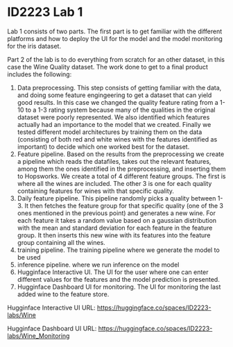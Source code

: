 # ID2223 Lab 1

Lab 1 consists of two parts. The first part is to get familiar with the different platforms and how to deploy the UI for the model and the model monitoring for the iris dataset.

Part 2 of the lab is to do everything from scratch for an other dataset, in this case the Wine Quality dataset. The work done to get to a final product includes the following:
1. Data preprocessing. This step consists of getting familiar with the data, and doing some feature engingeering to get a dataset that can yield good results. In this case we changed the quality feature rating from a 1-10 to a 1-3 rating system because many of the qualities in the original dataset were poorly represented. We also identified which features actually had an importance to the model that we created. Finally we tested different model architectures by training them on the data (consisting of both red and white wines with the features identified as important) to decide which one worked best for the dataset.
2. Feature pipeline. Based on the results from the preprocessing we create a pipeline which reads the datafiles, takes out the relevant features, among them the ones identified in the preprocessing, and inserting them to Hopsworks. We create a total of 4 different feature groups. The first is where all the wines are included. The other 3 is one for each quality containing features for wines with that specific quality.
3. Daily feature pipeline. This pipeline randomly picks a quality between 1-3. It then fetches the feature group for that specific quality (one of the 3 ones mentioned in the previous point) and generates a new wine. For each feature it takes a random value based on a gaussian distribution with the mean and standard deviation for each feature in the feature group. It then inserts this new wine with its features into the feature group containing all the wines.
4. training pipeline. The training pipeline where we generate the model to be used
5. inference pipeline. where we run inference on the model
6. Hugginface Interactive UI. The UI for the user where one can enter different values for the features and the model prediction is presented.
7. Hugginface Dashboard UI for monitoring. The UI for monitoring the last added wine to the feature store.

Hugginface Interactive UI URL: https://huggingface.co/spaces/ID2223-labs/Wine

Hugginface Dashboard UI URL: https://huggingface.co/spaces/ID2223-labs/Wine_Monitoring
